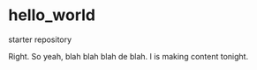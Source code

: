 # hello_world
starter repository

Right. So yeah, blah blah blah de blah. I is making content tonight.
